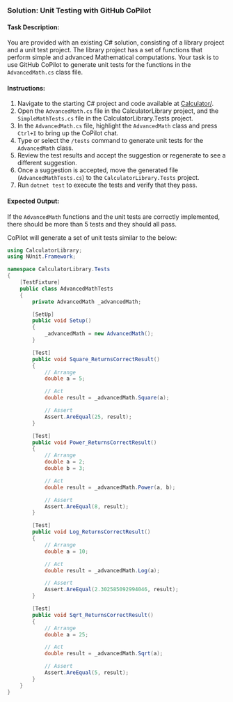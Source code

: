### Solution: Unit Testing with GitHub CoPilot

#### Task Description:
You are provided with an existing C# solution, consisting of a library project and a unit test project. The library project has a set of functions that perform simple and advanced Mathematical computations. Your task is to use GitHub CoPilot to generate unit tests for the functions in the `AdvancedMath.cs` class file.

#### Instructions:
1. Navigate to the starting C# project and code available at [Calculator/](Calcualtor/).
2. Open the `AdvancedMath.cs` file in the CalculatorLibrary project, and the `SimpleMathTests.cs` file in the CalculatorLibrary.Tests project.
3. In the `AdvancedMath.cs` file, highlight the `AdvancedMath` class and press `Ctrl+I` to bring up the CoPilot chat.
4. Type or select the `/tests` command to generate unit tests for the `AdvancedMath` class.
5. Review the test results and accept the suggestion or regenerate to see a different suggestion.
6. Once a suggestion is accepted, move the generated file (`AdvancedMathTests.cs`) to the `CalculatorLibrary.Tests` project.
7. Run `dotnet test` to execute the tests and verify that they pass.

#### Expected Output:
If the `AdvancedMath` functions and the unit tests are correctly implemented, there should be more than 5 tests and they should all pass.

CoPilot will generate a set of unit tests similar to the below:
```csharp
using CalculatorLibrary;
using NUnit.Framework;

namespace CalculatorLibrary.Tests
{
    [TestFixture]
    public class AdvancedMathTests
    {
        private AdvancedMath _advancedMath;

        [SetUp]
        public void Setup()
        {
            _advancedMath = new AdvancedMath();
        }

        [Test]
        public void Square_ReturnsCorrectResult()
        {
            // Arrange
            double a = 5;

            // Act
            double result = _advancedMath.Square(a);

            // Assert
            Assert.AreEqual(25, result);
        }

        [Test]
        public void Power_ReturnsCorrectResult()
        {
            // Arrange
            double a = 2;
            double b = 3;

            // Act
            double result = _advancedMath.Power(a, b);

            // Assert
            Assert.AreEqual(8, result);
        }

        [Test]
        public void Log_ReturnsCorrectResult()
        {
            // Arrange
            double a = 10;

            // Act
            double result = _advancedMath.Log(a);

            // Assert
            Assert.AreEqual(2.302585092994046, result);
        }

        [Test]
        public void Sqrt_ReturnsCorrectResult()
        {
            // Arrange
            double a = 25;

            // Act
            double result = _advancedMath.Sqrt(a);

            // Assert
            Assert.AreEqual(5, result);
        }
    }
}
```